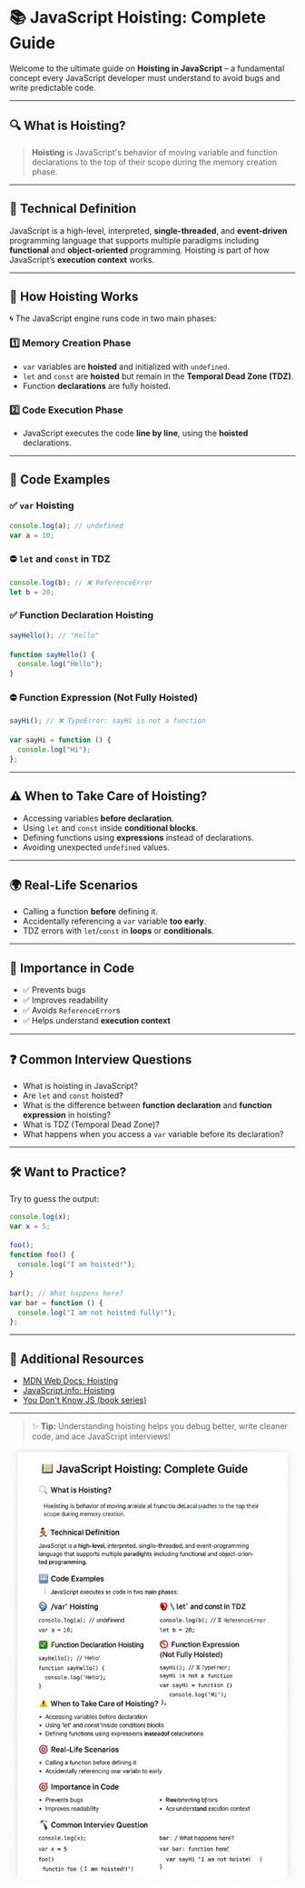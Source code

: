# 📚 JavaScript Hoisting: Complete Guide

Welcome to the ultimate guide on **Hoisting in JavaScript** – a fundamental concept every JavaScript developer must understand to avoid bugs and write predictable code.

---

## 🔍 What is Hoisting?

> **Hoisting** is JavaScript's behavior of moving variable and function declarations to the top of their scope during the memory creation phase.

---

## 🧠 Technical Definition

JavaScript is a high-level, interpreted, **single-threaded**, and **event-driven** programming language that supports multiple paradigms including **functional** and **object-oriented** programming. Hoisting is part of how JavaScript’s **execution context** works.

---

## 🧩 How Hoisting Works

🌀 The JavaScript engine runs code in two main phases:

### 1️⃣ Memory Creation Phase

- `var` variables are **hoisted** and initialized with `undefined`.
- `let` and `const` are **hoisted** but remain in the **Temporal Dead Zone (TDZ)**.
- Function **declarations** are fully hoisted.

### 2️⃣ Code Execution Phase

- JavaScript executes the code **line by line**, using the **hoisted** declarations.

---

## 📝 Code Examples

### ✅ `var` Hoisting

```js
console.log(a); // undefined
var a = 10;
```

### ⛔ `let` and `const` in TDZ

```js
console.log(b); // ❌ ReferenceError
let b = 20;
```

### ✅ Function Declaration Hoisting

```js
sayHello(); // "Hello"

function sayHello() {
  console.log("Hello");
}
```

### ⛔ Function Expression (Not Fully Hoisted)

```js
sayHi(); // ❌ TypeError: sayHi is not a function

var sayHi = function () {
  console.log("Hi");
};
```

---

## ⚠️ When to Take Care of Hoisting?

- Accessing variables **before declaration**.
- Using `let` and `const` inside **conditional blocks**.
- Defining functions using **expressions** instead of declarations.
- Avoiding unexpected `undefined` values.

---

## 🌍 Real-Life Scenarios

- Calling a function **before** defining it.
- Accidentally referencing a `var` variable **too early**.
- TDZ errors with `let`/`const` in **loops** or **conditionals**.

---

## 🎯 Importance in Code

- ✅ Prevents bugs
- ✅ Improves readability
- ✅ Avoids `ReferenceError`s
- ✅ Helps understand **execution context**

---

## ❓ Common Interview Questions

- What is hoisting in JavaScript?
- Are `let` and `const` hoisted?
- What is the difference between **function declaration** and **function expression** in hoisting?
- What is TDZ (Temporal Dead Zone)?
- What happens when you access a `var` variable before its declaration?

---

## 🛠️ Want to Practice?

Try to guess the output:

```js
console.log(x);
var x = 5;

foo();
function foo() {
  console.log("I am hoisted!");
}

bar(); // What happens here?
var bar = function () {
  console.log("I am not hoisted fully!");
};
```

---

## 🔗 Additional Resources

- [MDN Web Docs: Hoisting](https://developer.mozilla.org/en-US/docs/Glossary/Hoisting)
- [JavaScript.info: Hoisting](https://javascript.info/hoisting)
- [You Don't Know JS (book series)](https://github.com/getify/You-Dont-Know-JS)

---

> ✨ **Tip:** Understanding hoisting helps you debug better, write cleaner code, and ace JavaScript interviews!

![Hoisting in JavaScript](hoisting-in-js.png)
